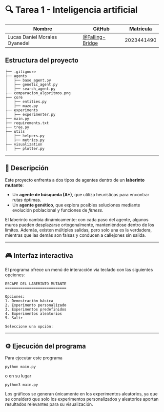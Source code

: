 # 🔍 Tarea 1 - Inteligencia artificial

| Nombre | GitHub | Matrícula |
|--------|--------|-----------|
| Lucas Daniel Morales Oyanedel | [@Falling-Bridge](https://github.com/Falling-Bridge) | 2023441490 |

## Estructura del proyecto

```
├── .gitignore
├── agents
│   ├── base_agent.py
│   ├── genetic_agent.py
│   ├── search_agent.py
├── comparacion_algoritmos.png
├── core
│   ├── entities.py
│   ├── maze.py
├── experiments
│   ├── experimenter.py
├── main.py
├── requirements.txt
├── tree.py
├── utils
│   ├── helpers.py
│   ├── metrics.py
├── visualization
│   ├── plotter.py
```

---

## 📖 Descripción  

Este proyecto enfrenta a dos tipos de agentes dentro de un **laberinto mutante**:  
- Un **agente de búsqueda (A\*)**, que utiliza heurísticas para encontrar rutas óptimas.  
- Un **agente genético**, que explora posibles soluciones mediante evolución poblacional y funciones de *fitness*.  

El laberinto cambia dinámicamente: con cada paso del agente, algunos muros pueden desplazarse ortogonalmente, manteniéndose dentro de los límites. Además, existen múltiples salidas, pero solo una es la verdadera, mientras que las demás son falsas y conducen a callejones sin salida.  

---

## 🎮 Interfaz interactiva  

El programa ofrece un menú de interacción vía teclado con las siguientes opciones:  


```
ESCAPE DEL LABERINTO MUTANTE
============================

Opciones:
1. Demostración básica
2. Experimento personalizado
3. Experimentos predefinidos
4. Experimentos aleatorios
5. Salir

Seleccione una opción:
```
---
## ⚙️ Ejecución del programa  

Para ejecutar este programa

```
python main.py
```
o en su lugar

```
python3 main.py
```

Los gráficos se generan únicamente en los experimentos aleatorios, ya que se consideró que solo los experimentos personalizados y aleatorios aportan resultados relevantes para su visualización.

